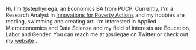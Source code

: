 Hi, I’m @stephyriega, an Economics BA from PUCP. Currently, I'm a Research Analyst in [Innovations for Poverty Actions](https://github.com/PovertyAction) and my hobbies are reading, swimming and creating art. I’m interested in Applied Microeconomics and Data Sciense and my field of interests are Education, Labor and Gender. You can reach me at @sriegae on Twitter or check out my [website](https://stephyriega.github.io/) . 
